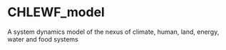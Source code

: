 # CHLEWF_model
A system dynamics model of the nexus of climate, human, land, energy, water and food systems
